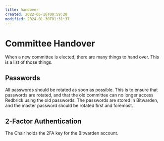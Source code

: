 ```yaml
---
title: handover
created: 2022-05-16T00:59:20
modified: 2024-01-30T01:31:37
---
```


# Committee Handover

When a new committee is elected, there are many things to hand over. This is a list of those things.

## Passwords

All passwords should be rotated as soon as possible. This is to ensure that passwords are rotated, and that the old committee can no longer access Redbrick using the old passwords. The passwords are stored in Bitwarden, and the master password should be rotated first and foremost.

## 2-Factor Authentication

The Chair holds the 2FA key for the Bitwarden account.

